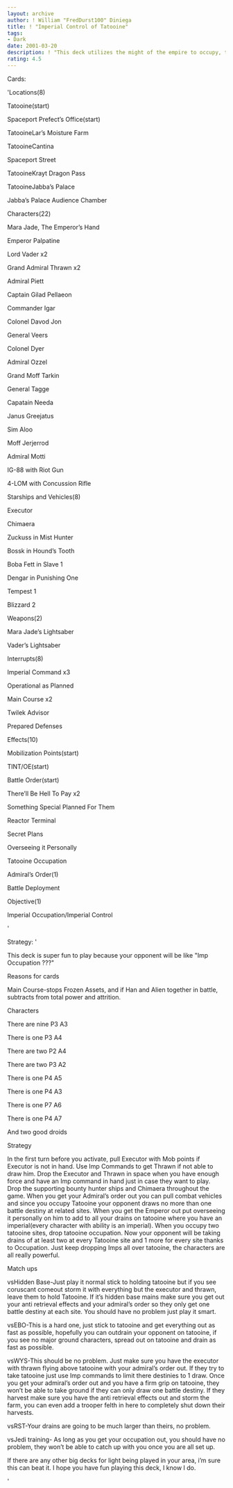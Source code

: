 ```yaml
---
layout: archive
author: ! William "FredDurst100" Diniega
title: ! "Imperial Control of Tatooine"
tags:
- Dark
date: 2001-03-20
description: ! "This deck utilizes the might of the empire to occupy, then control Tatooine for heavy force loss."
rating: 4.5
---
```

Cards: 

'Locations(8)

Tatooine(start)

Spaceport Prefect’s Office(start)

TatooineLar’s Moisture Farm

TatooineCantina

Spaceport Street

TatooineKrayt Dragon Pass

TatooineJabba’s Palace

Jabba’s Palace Audience Chamber


Characters(22)

Mara Jade, The Emperor’s Hand

Emperor Palpatine

Lord Vader x2

Grand Admiral Thrawn x2

Admiral Piett

Captain Gilad Pellaeon

Commander Igar

Colonel Davod Jon

General Veers

Colonel Dyer

Admiral Ozzel

Grand Moff Tarkin

General Tagge

Capatain Needa

Janus Greejatus

Sim Aloo

Moff Jerjerrod

Admiral Motti

IG-88 with Riot Gun

4-LOM with Concussion Rifle


Starships and Vehicles(8)

Executor

Chimaera

Zuckuss in Mist Hunter

Bossk in Hound’s Tooth

Boba Fett in Slave 1

Dengar in Punishing One

Tempest 1

Blizzard 2


Weapons(2)

Mara Jade’s Lightsaber

Vader’s Lightsaber


Interrupts(8)

Imperial Command x3

Operational as Planned

Main Course x2

Twilek Advisor

Prepared Defenses


Effects(10)

Mobilization Points(start)

TINT/OE(start)

Battle Order(start)

There’ll Be Hell To Pay x2

Something Special Planned For Them

Reactor Terminal

Secret Plans

Overseeing it Personally

Tatooine Occupation


Admiral’s Order(1)

Battle Deployment


Objective(1)

Imperial Occupation/Imperial Control


'

Strategy: '

This deck is super fun to play because your opponent will be like "Imp Occupation ???"


Reasons for cards

Main Course-stops Frozen Assets, and if Han and Alien together in battle, subtracts from total power and attrition.


Characters

There are nine P3 A3

There is one P3 A4

There are two P2 A4

There are two P3 A2

There is one P4 A5

There is one P4 A3

There is one P7 A6

There is one P4 A7

And two good droids


Strategy

In the first turn before you activate, pull Executor with Mob points if Executor is not in hand.  Use Imp Commands to get Thrawn if not able to draw him. Drop the Executor and Thrawn in space when you have enough force and have an Imp command in hand just in case they want to play.  Drop the supporting bounty hunter ships and Chimaera throughout the game. When you get your Admiral’s order out you can pull combat vehicles and since you occupy Tatooine your opponent draws no more than one battle destiny at related sites.  When you get the Emperor out put overseeing it personally on him to add to all your drains on tatooine where you have an imperial(every character with ability is an imperial). When you occupy two tatooine sites, drop tatooine occupation. Now your opponent will be taking drains of at least two at every Tatooine site and 1 more for every site thanks to Occupation.  Just keep dropping Imps all over tatooine, the characters are all really powerful.


Match ups

vsHidden Base-Just play it normal stick to holding tatooine but if you see coruscant comeout storm it with everything but the executor and thrawn, leave them to hold Tatooine.  If it’s hidden base mains make sure you get out your anti retrieval effects and your admiral’s order so they only get one battle destiny at each site. You should have no problem just play it smart.


vsEBO-This is a hard one, just stick to tatooine and get everything out as fast as possible, hopefully you can outdrain your opponent on tatooine, if you see no major ground characters, spread out on tatooine and drain as fast as possible.


vsWYS-This should be no problem.  Just make sure you have the executor with thrawn flying above tatooine with your admiral’s order out. If they try to take tatooine just use Imp commands to limit there destinies to 1 draw. Once you get your admiral’s order out and you have a firm grip on tatooine, they won’t be able to take ground if they can only draw one battle destiny. If they harvest make sure you have the anti retrieval effects out and storm the farm, you can even add a trooper felth in here to completely shut down their harvests.


vsRST-Your drains are going to be much larger than theirs, no problem.


vsJedi training- As long as you get your occupation out, you should have no problem, they won’t be able to catch up with you once you are all set up.


If there are any other big decks for light being played in your area, i’m sure this can beat it. I hope you have fun playing this deck, I know I do.


'